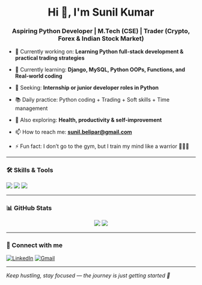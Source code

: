 <h1 align="center">Hi 👋, I'm Sunil Kumar</h1>
<h3 align="center">Aspiring Python Developer | M.Tech (CSE) | Trader (Crypto, Forex & Indian Stock Market)</h3>

- 🔭 Currently working on: **Learning Python full-stack development & practical trading strategies**

- 🌱 Currently learning: **Django, MySQL, Python OOPs, Functions, and Real-world coding**

- 💼 Seeking: **Internship or junior developer roles in Python**

- 📚 Daily practice: Python coding + Trading + Soft skills + Time management

- 🧠 Also exploring: **Health, productivity & self-improvement**

- 📫 How to reach me: **sunil.belipar@gmail.com**

- ⚡ Fun fact: I don’t go to the gym, but I train my mind like a warrior 💪🧘‍♂️

---

### 🛠️ Skills & Tools
<p align="left">
  <img src="https://img.shields.io/badge/Python-blue?style=for-the-badge&logo=python" />
  <img src="https://img.shields.io/badge/Django-darkgreen?style=for-the-badge&logo=django" />
  <img src="https://img.shields.io/badge/MySQL-blue?style=for-the-badge&logo=mysql" />
</p>

---

### 📊 GitHub Stats

<p align="center">
  <img src="https://github-readme-stats.vercel.app/api?username=sunil-tech25&show_icons=true&theme=tokyonight" />
  <img src="https://github-readme-stats.vercel.app/api/top-langs/?username=sunil-tech25&layout=compact&theme=tokyonight" />
</p>

---

### 🔗 Connect with me

[![LinkedIn](https://img.shields.io/badge/LinkedIn-blue?style=for-the-badge&logo=linkedin)](https://www.linkedin.com/in/sunil-tech25/)
[![Gmail](https://img.shields.io/badge/Gmail-red?style=for-the-badge&logo=gmail)](https://mail.google.com/mail/?view=cm&to=sunil.belipar@gmail.com)

---

_Keep hustling, stay focused — the journey is just getting started 🚀_
